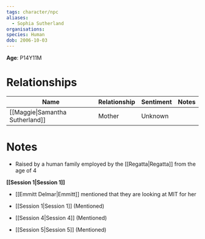 ```yaml
---
tags: character/npc
aliases:
  - Sophia Sutherland
organisations: 
species: Human
dob: 2006-10-03
---
```


**Age**: P14Y11M

# Relationships
| Name                            | Relationship | Sentiment | Notes |
| ------------------------------- | ------------ | --------- | ----- |
| [[Maggie\|Samantha Sutherland]] | Mother       | Unknown   |       |

# Notes
* Raised by a human family employed by the [[Regatta|Regatta]] from the age of 4

**[[Session 1|Session 1]]**
- [[Emmitt Delmar|Emmitt]] mentioned that they are looking at MIT for her


- [[Session 1|Session 1]] (Mentioned)
- [[Session 4|Session 4]] (Mentioned)
- [[Session 5|Session 5]] (Mentioned)
